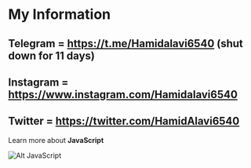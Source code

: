 # My Information

## Telegram = **<https://t.me/Hamidalavi6540>** (shut down for 11 days)

## Instagram = **<https://www.instagram.com/Hamidalavi6540>**

## Twitter = **<https://twitter.com/HamidAlavi6540>**

Learn more about **JavaScript**

![Alt JavaScript](https://i.ibb.co/BL5scGZ/0-0bpy35-Lc6r-Adviv-L.gif)
